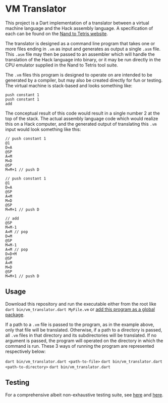 # VM Translator
This project is a Dart implementation of a translator between a virtual machine language and the Hack assembly language. A specification of each can be found on the [Nand to Tetris website](https://www.nand2tetris.org).

The translator is designed as a command line program that takes one or more files ending in `.vm` as input and generates as output a single `.asm` file. This `.asm` file may then be passed to an assembler which will handle the translation of the Hack language into binary, or it may be run directly in the CPU emulator supplied in the Nand to Tetris tool suite.

The `.vm` files this program is designed to operate on are intended to be generated by a compiler, but may also be created directly for fun or testing. The virtual machine is stack-based and looks something like:
```
push constant 1
push constant 1
add
```

The conceptual result of this code would result in a single number 2 at the top of the stack. The actual assembly language code which would realize this on a Hack computer, and the generated output of translating this `.vm` input would look something like this:

```
// push constant 1
@1
D=A
@SP
A=M
M=D
@SP
M=M+1 // push D

// push constant 1
@1
D=A
@SP
A=M
M=D
@SP
M=M+1 // push D

// add
@SP
M=M-1
A=M // pop
D=M
@SP
M=M-1
A=M // pop
D=D+M
@SP
A=M
M=D
@SP
M=M+1 // push D
```

## Usage
Download this repository and run the executable either from the root like `dart bin/vm_translator.dart MyFile.vm` or [add this program as a global package](https://dart.dev/tools/pub/cmd/pub-global#activating-a-package-on-your-local-machine).

If a path to a `.vm` file is passed to the program, as in the example above, only that file will be translated. Otherwise, if a path to a directory is passed, all `.vm` files in that directory and its subdirectories will be translated. If no argument is passed, the program will operated on the directory in which the command is run. These 3 ways of running the program are represented respectively below:

`dart bin/vm_translator.dart <path-to-file>`
`dart bin/vm_translator.dart <path-to-directory>`
`dart bin/vm_translator.dart`

## Testing
For a comprehensive albeit non-exhaustive testing suite, see [here](https://www.nand2tetris.org/project07) and [here](https://www.nand2tetris.org/project08).